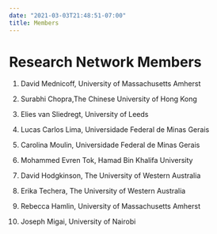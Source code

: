 ```yaml
---
date: "2021-03-03T21:48:51-07:00"
title: Members 
---
```


# Research Network Members

1. David Mednicoff, University of Massachusetts Amherst 

2. Surabhi Chopra,The Chinese University of Hong Kong

3. Elies van Sliedregt, University of Leeds

4. Lucas Carlos Lima, Universidade Federal de Minas Gerais

5. Carolina Moulin, Universidade Federal de Minas Gerais

6. Mohammed Evren Tok, Hamad Bin Khalifa University

7. David Hodgkinson, The University of Western Australia

8. Erika Techera, The University of Western Australia

9. Rebecca Hamlin, University of Massachusetts Amherst

10. Joseph Migai, University of Nairobi